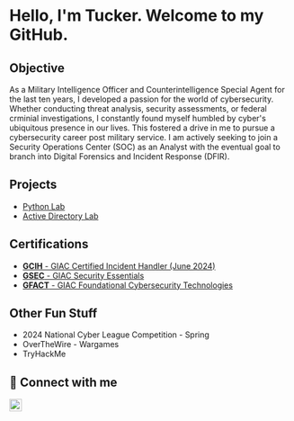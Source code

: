 # Hello, I'm Tucker. Welcome to my GitHub.

## Objective
As a Military Intelligence Officer and Counterintelligence Special Agent for the last ten years, I developed a passion for the world of cybersecurity. Whether conducting threat analysis, security assessments, or federal crminial investigations, I constantly found myself humbled by cyber's ubiquitous presence in our lives. This fostered a drive in me to pursue a cybersecurity career post military service. I am actively seeking to join a Security Operations Center (SOC) as an Analyst with the eventual goal to branch into Digital Forensics and Incident Response (DFIR). 

## Projects
- [Python Lab](https://github.com/tuckws/Lab_Python)
- [Active Directory Lab](https://github.com/tuckws/Lab_Active_Directory)

## Certifications
- [**GCIH** - GIAC Certified Incident Handler (June 2024)](https://www.giac.org/certifications/certified-incident-handler-gcih/)
- [**GSEC** - GIAC Security Essentials](https://www.giac.org/certifications/security-essentials-gsec/)
- [**GFACT** - GIAC Foundational Cybersecurity Technologies](https://www.giac.org/certifications/foundational-cybersecurity-technologies-gfact/)

## Other Fun Stuff
- 2024 National Cyber League Competition - Spring
- OverTheWire - Wargames
- TryHackMe

## :wave: Connect with me

[<img align="left" alt="tuckws | LinkedIn" width="22px" src="https://cdn.jsdelivr.net/npm/simple-icons@v3/icons/linkedin.svg" />][linkedin]

[linkedin]: https://linkedin.com/in/tuckws
